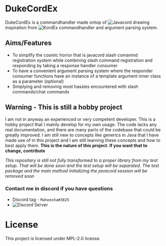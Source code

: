 # DukeCordEx
DukeCordEx is a commandhandler made ontop of ![Javacord](https://github.com/Javacord/Javacord) drawing inspiration from ![KordEx](https://github.com/Kord-Extensions/kord-extensions)
commandhandler and argument parsing system.   
## Aims/Features
- To simplify the cosmic horror that is javacord slash comamnd registration system while combining slash command registration and responding by taking a response handler consumer
- To have a convenient argument parsing system where the responder consumer functions have an instance of a template argument inner class as a parameter (optional)
- Simplying and removing most hassles encountered with slash commands/chat commands   
## Warning - This is still a hobby project
I am not in anyway an experienced or very competent developer. This is a hobby project that I mainly develop for my own usage. The code lacks any real documentation, and there are many parts of the codebase that could be greatly improved.
I am still new to concepts like generics in Java that I have made use of in this project and I am still learning these concepts and how to best apply them. **This is the nature of this project. If you want that to change, contribute**   
   
*This repositary is still not fully transformed to a proper library from my test setup. That will be done soon and the test setup will be separated. The test package and the main method initializing the javacord session will be removed soon*

### Contact me in discord if you have questions
- Discord tag - `Maheesha#3825`
- ![Discord Server](https://discord.gg/VG75NbZBe7)

# License
This project is licensed under MPL-2.0 license. 
